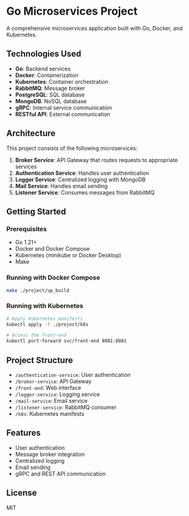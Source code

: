 # Go Microservices Project

A comprehensive microservices application built with Go, Docker, and Kubernetes.

## Technologies Used

- **Go**: Backend services
- **Docker**: Containerization
- **Kubernetes**: Container orchestration
- **RabbitMQ**: Message broker
- **PostgreSQL**: SQL database
- **MongoDB**: NoSQL database
- **gRPC**: Internal service communication
- **RESTful API**: External communication

## Architecture

This project consists of the following microservices:

1. **Broker Service**: API Gateway that routes requests to appropriate services
2. **Authentication Service**: Handles user authentication
3. **Logger Service**: Centralized logging with MongoDB
4. **Mail Service**: Handles email sending
5. **Listener Service**: Consumes messages from RabbitMQ

## Getting Started

### Prerequisites

- Go 1.21+
- Docker and Docker Compose
- Kubernetes (minikube or Docker Desktop)
- Make

### Running with Docker Compose

```bash
make ./project/up_build
```

### Running with Kubernetes

```bash
# Apply Kubernetes manifests
kubectl apply -f ./project/k8s

# Access the front-end
kubectl port-forward svc/front-end 8081:8081
```

## Project Structure

- `/authentication-service`: User authentication
- `/broker-service`: API Gateway
- `/front-end`: Web interface
- `/logger-service`: Logging service
- `/mail-service`: Email service
- `/listener-service`: RabbitMQ consumer
- `/k8s`: Kubernetes manifests

## Features

- User authentication
- Message broker integration
- Centralized logging
- Email sending
- gRPC and REST API communication

## License

MIT
